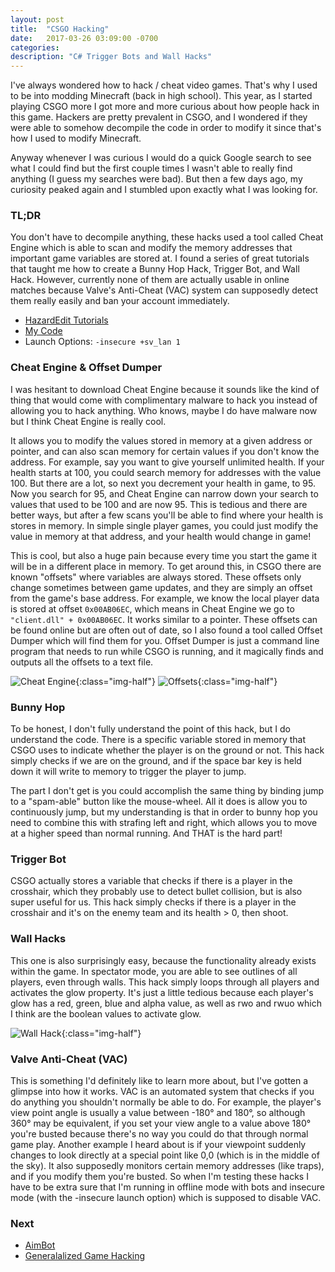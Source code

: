 ```yaml
---
layout: post
title:  "CSGO Hacking"
date:   2017-03-26 03:09:00 -0700
categories:
description: "C# Trigger Bots and Wall Hacks"
---
```


I've always wondered how to hack / cheat video games. That's why I used to be into modding Minecraft (back in high school). This year, as I started playing CSGO more I got more and more curious about how people hack in this game. Hackers are pretty prevalent in CSGO, and I wondered if they were able to somehow decompile the code in order to modify it since that's how I used to modify Minecraft.

Anyway whenever I was curious I would do a quick Google search to see what I could find but the first couple times I wasn't able to really find anything (I guess my searches were bad). But then a few days ago, my curiosity peaked again and I stumbled upon exactly what I was looking for.


### TL;DR
You don't have to decompile anything, these hacks used a tool called Cheat Engine which is able to scan and modify the memory addresses that important game variables are stored at. I found a series of great tutorials that taught me how to create a Bunny Hop Hack, Trigger Bot, and Wall Hack. However, currently none of them are actually usable in online matches because Valve's Anti-Cheat (VAC) system can supposedly detect them really easily and ban your account immediately.
* [HazardEdit Tutorials](https://www.youtube.com/user/HazardEdit/)
* [My Code](https://github.com/henryrowswell/csgo_hacking)
* Launch Options: `-insecure +sv_lan 1`


### Cheat Engine & Offset Dumper

I was hesitant to download Cheat Engine because it sounds like the kind of thing that would come with complimentary malware to hack you instead of allowing you to hack anything. Who knows, maybe I do have malware now but I think Cheat Engine is really cool.

It allows you to modify the values stored in memory at a given address or pointer, and can also scan memory for certain values if you don't know the address. For example, say you want to give yourself unlimited health. If your health starts at 100, you could search memory for addresses with the value 100. But there are a lot, so next you decrement your health in game, to 95. Now you search for 95, and Cheat Engine can narrow down your search to values that used to be 100 and are now 95. This is tedious and there are better ways, but after a few scans you'll be able to find where your health is stores in memory. In simple single player games, you could just modify the value in memory at that address, and your health would change in game!

This is cool, but also a huge pain because every time you start the game it will be in a different place in memory. To get around this, in CSGO there are known "offsets" where variables are always stored. These offsets only change sometimes between game updates, and they are simply an offset from the game's base address. For example, we know the local player data is stored at offset `0x00AB06EC`, which means in Cheat Engine we go to `"client.dll" + 0x00AB06EC`. It works similar to a pointer. These offsets can be found online but are often out of date, so I also found a tool called Offset Dumper which will find them for you. Offset Dumper is just a command line program that needs to run while CSGO is running, and it magically finds and outputs all the offsets to a text file.

![Cheat Engine]({{site.url}}/assets/cheat_engine.png){:class="img-half"}
![Offsets]({{site.url}}/assets/offsets.png){:class="img-half"}

### Bunny Hop

To be honest, I don't fully understand the point of this hack, but I do understand the code. There is a specific variable stored in memory that CSGO uses to indicate whether the player is on the ground or not. This hack simply checks if we are on the ground, and if the space bar key is held down it will write to memory to trigger the player to jump.

The part I don't get is you could accomplish the same thing by binding jump to a "spam-able" button like the mouse-wheel. All it does is allow you to continuously jump, but my understanding is that in order to bunny hop you need to combine this with strafing left and right, which allows you to move at a higher speed than normal running. And THAT is the hard part!

### Trigger Bot

CSGO actually stores a variable that checks if there is a player in the crosshair, which they probably use to detect bullet collision, but is also super useful for us. This hack simply checks if there is a player in the crosshair and it's on the enemy team and its health > 0, then shoot.

### Wall Hacks

This one is also surprisingly easy, because the functionality already exists within the game. In spectator mode, you are able to see outlines of all players, even through walls. This hack simply loops through all players and activates the glow property. It's just a little tedious because each player's glow has a red, green, blue and alpha value, as well as rwo and rwuo which I think are the boolean values to activate glow.

![Wall Hack]({{site.url}}/assets/wallhack.jpg){:class="img-half"}

### Valve Anti-Cheat (VAC)

This is something I'd definitely like to learn more about, but I've gotten a glimpse into how it works. VAC is an automated system that checks if you do anything you shouldn't normally be able to do. For example, the player's view point angle is usually a value between -180° and 180°, so although 360° may be equivalent, if you set your view angle to a value above 180° you're busted because there's no way you could do that through normal game play. Another example I heard about is if your viewpoint suddenly changes to look directly at a special point like 0,0 (which is in the middle of the sky). It also supposedly monitors certain memory addresses (like traps), and if you modify them you're busted. So when I'm testing these hacks I have to be extra sure that I'm running in offline mode with bots and insecure mode (with the -insecure launch option) which is supposed to disable VAC.

### Next
* [AimBot](https://www.youtube.com/watch?v=NUeifQK7ukM&list=PL40815C2DCA521507&index=1)
* [Generalalized Game Hacking](https://www.youtube.com/watch?v=tntGFnPg1u8&list=PL2C03D3BB7FAF2EA0&index=2)
